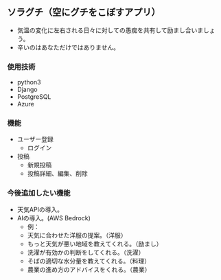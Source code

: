 ## ソラグチ（空にグチをこぼすアプリ）
- 気温の変化に左右される日々に対しての愚痴を共有して励まし合いましょう。
- 辛いのはあなただけではありません。

### 使用技術
- python3
- Django
- PostgreSQL
- Azure

### 機能
- ユーザー登録
  - ログイン
- 投稿
  - 新規投稿
  - 投稿詳細、編集、削除

### 今後追加したい機能
- 天気APIの導入。
- AIの導入。(AWS Bedrock)
  - 例：
  - 天気に合わせた洋服の提案。（洋服）
  - もっと天気が悪い地域を教えてくれる。（励まし）
  - 洗濯が有効かの判断をしてくれる。（洗濯）
  - そばの適切な水分量を教えてくれる。（料理）
  - 農業の進め方のアドバイスをくれる。（農業）


